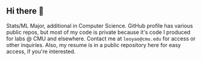 ## Hi there 👋

Stats/ML Major, additional in Computer Science. GitHub profile has various public repos, but most of my code is private because it's code I produced for labs @ CMU and elsewhere. Contact me at ```leoyao@cmu.edu``` for access or other inquiries. Also, my resume is in a public repository here for easy access, if you're interested.


